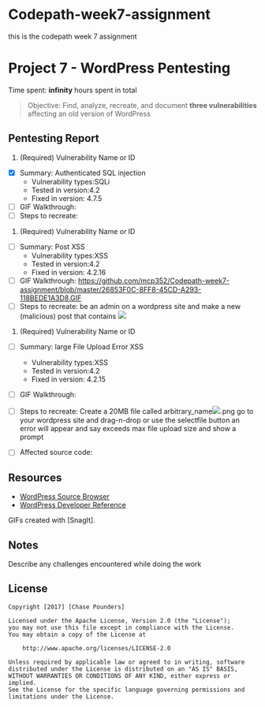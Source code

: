 # Codepath-week7-assignment
this is the codepath week 7 assignment
# Project 7 - WordPress Pentesting

Time spent: **infinity** hours spent in total

> Objective: Find, analyze, recreate, and document **three vulnerabilities** affecting an old version of WordPress

## Pentesting Report

1. (Required) Vulnerability Name or ID
  - [x] Summary: Authenticated SQL injection
    - Vulnerability types:SQLi
    - Tested in version:4.2
    - Fixed in version: 4.7.5
  - [ ] GIF Walkthrough: 
  - [ ] Steps to recreate: 

1. (Required) Vulnerability Name or ID
  - [ ] Summary: Post XSS
    - Vulnerability types:XSS
    - Tested in version:4.2
    - Fixed in version: 4.2.16
  - [ ] GIF Walkthrough: https://github.com/mcp352/Codepath-week7-assignment/blob/master/26853F0C-8FF8-45CD-A293-118BEDE1A3D8.GIF
  - [ ] Steps to recreate: be an admin on a wordpress site and make a new (malicious) post that contains <img src=a onerror=(1)>

1. (Required) Vulnerability Name or ID
  - [ ] Summary: large File Upload Error XSS
    - Vulnerability types:XSS
    - Tested in version:4.2
    - Fixed in version: 4.2.15
  - [ ] GIF Walkthrough: 
  - [ ] Steps to recreate: 
  Create a 20MB file called arbitrary_name<img src=x onerror=alert(1)>.png
  go to your wordpress site and drag-n-drop or use the selectfile button
  an error will appear and say exceeds max file upload size and show a prompt
  - [ ] Affected source code:



## Resources

- [WordPress Source Browser](https://core.trac.wordpress.org/browser/)
- [WordPress Developer Reference](https://developer.wordpress.org/reference/)

GIFs created with [SnagIt].

## Notes

Describe any challenges encountered while doing the work

## License

    Copyright [2017] [Chase Pounders]

    Licensed under the Apache License, Version 2.0 (the "License");
    you may not use this file except in compliance with the License.
    You may obtain a copy of the License at

        http://www.apache.org/licenses/LICENSE-2.0

    Unless required by applicable law or agreed to in writing, software
    distributed under the License is distributed on an "AS IS" BASIS,
    WITHOUT WARRANTIES OR CONDITIONS OF ANY KIND, either express or implied.
    See the License for the specific language governing permissions and
    limitations under the License.

